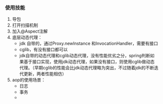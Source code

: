 ### 使用技能

1. 导包
2. 打开扫描机制
3. 加入@Aspect注解
4. 底层动态代理：
   * jdk 自带的，通过Proxy.newInstance  和InvocationHandler，需要有接口
   * cglib，有没有接口都可以
   * jdk自带的动态代理和cglib动态代理，没有性能优劣之分，spring判断如果基于接口实现，使用jdk动态代理，如果没有接口，则使用cglib做动态代理。（早期cglib的性能会比jdk动态代理略为突出，不过随着jdk的不断迭代更新，两者性能相仿）
5. aop的使用场景：
   * 日志
   * 事务
   * 